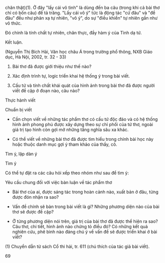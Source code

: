 chân thật)(1). Ở đây "lấy cái vô tình" là dùng đến ba câu (trong khi cả bài thơ chỉ có bốn câu) để tả trăng. "Lấy cái vô ý" tức là động tác "cứ đâu" và "để đâu" đều như phản xạ tự nhiên, "vô ý", do sự "điều khiển" tự nhiên gần như vô thức.

Đó chính là tính chất tự nhiên, chân thực, đầy hàm ý của Tình dạ tứ.

Kết luận.

(Nguyễn Thị Bích Hải, Văn học châu Á trong trường phổ thông, NXB Giáo dục, Hà Nội, 2002, tr. 32 - 33)

1. Bài thơ đã được giới thiệu như thế nào?

2. Xác định trình tự, logic triển khai hệ thống ý trong bài viết.

3. Cấu tứ và tính chất khái quát của hình ảnh trong bài thơ đã được người viết đề cập ở đoạn nào, câu nào?

Thực hành viết

Chuẩn bị viết
- Cần chọn viết về những tác phẩm thơ có cấu tứ độc đáo và có hệ thống hình ảnh phong phú được xây dựng theo sự chỉ phối của tứ thơ, ngoài giá trị tạo hình còn gợi mở những tầng nghĩa sâu xa khác.

- Có thể viết về những bài thơ đã được tìm hiểu trong chính bài học này hoặc thuộc danh mục gợi ý tham khảo của thầy, cô.

Tìm ý, lập dàn ý

Tìm ý

Có thể tự đặt ra các câu hỏi xếp theo nhóm như sau để tìm ý:

Yêu cầu chung đối với việc bàn luận về tác phẩm thơ

- Bài thơ của ai, được sáng tác trong hoàn cảnh nào, xuất bản ở đâu, từng được đón nhận ra sao?

- Vấn đề chính sẽ bàn trong bài viết là gì? Những phương diện nào của bài thơ sẽ được đề cập?

- Ở từng phương diện nói trên, giá trị của bài thơ đã được thể hiện ra sao? Câu thơ, chi tiết, hình ảnh nào chứng tỏ điều đó? Có những kết quả nghiên cứu, phê bình nào đáng chú ý về vấn đề sẽ được triển khai ở bài viết?

(1) Chuyển dẫn từ sách Cổ thi hải, tr. 611 (chú thích của tác giả bài viết).

69